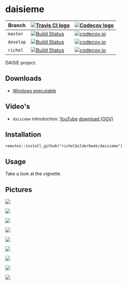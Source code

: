 # daisieme

Branch   |[![Travis CI logo](pics/TravisCI.png)](https://travis-ci.com)                                                                          |[![Codecov logo](pics/Codecov.png)](https://www.codecov.io)
---------|---------------------------------------------------------------------------------------------------------------------------------------|---------------------------------------------------------------------------------------------------------------------------------------------------------------------
`master` |[![Build Status](https://travis-ci.com/richelbilderbeek/daisieme.svg?branch=master)](https://travis-ci.com/richelbilderbeek/daisieme)  | [![codecov.io](https://codecov.io/github/richelbilderbeek/daisieme/coverage.svg?branch=master)](https://codecov.io/github/richelbilderbeek/daisieme?branch=master)
`develop`|[![Build Status](https://travis-ci.com/richelbilderbeek/daisieme.svg?branch=develop)](https://travis-ci.com/richelbilderbeek/daisieme) | [![codecov.io](https://codecov.io/github/richelbilderbeek/daisieme/coverage.svg?branch=develop)](https://codecov.io/github/richelbilderbeek/daisieme?branch=develop)
`richel` |[![Build Status](https://travis-ci.com/richelbilderbeek/daisieme.svg?branch=richel)](https://travis-ci.com/richelbilderbeek/daisieme) | [![codecov.io](https://codecov.io/github/richelbilderbeek/daisieme/coverage.svg?branch=richel)](https://codecov.io/github/richelbilderbeek/daisieme?branch=richel)

DAISIE project.

## Downloads

 * [Windows executable](http://richelbilderbeek.nl/daisieme_exe.zip)

## Video's

 * `daisieme` introduction: [YouTube](https://youtu.be/TYWVCDtduZ8) [download (OGV)](http://richelbilderbeek.nl/daisieme.ogv)

## Installation

```
remotes::install_github("richelbilderbeek/daisieme")
```

## Usage

Take a look at the vignette.

## Pictures

![](pics/20200115.png)

![](pics/20200109.png)

![](pics/20200108.png)

![](pics/20200107.png)

![](pics/20191216.png)

![](pics/elly_gui_4.png)

![](pics/elly_gui_3.png)

![](pics/elly_gui_2.png)

![](pics/elly_gui_1.png)

